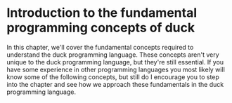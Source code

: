 # Introduction to the fundamental programming concepts of duck

In this chapter, we'll cover the fundamental concepts required to understand the duck programming language. These concepts aren't very unique to the duck programming language, but they're still essential.
If you have some experience in other programming languages you most likely will know some of the following concepts, but still do I encourage you to step into the chapter and see how we approach these fundamentals in the duck programming language.
